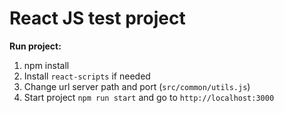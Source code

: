# React JS test project

**Run project:**

1) npm install
2) Install `react-scripts` if needed
3) Change url server path and port (`src/common/utils.js`)
3) Start project `npm run start` and go to `http://localhost:3000`